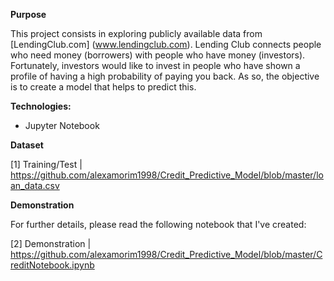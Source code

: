 **Purpose**

This project consists in exploring publicly available data from [LendingClub.com] (www.lendingclub.com). Lending Club connects people who need money (borrowers) with people who have money (investors). Fortunately, investors would like to invest in people who have shown a profile of having a high probability of paying you back. As so, the objective is to create a model that helps to predict this.

**Technologies:**

- Jupyter Notebook 

**Dataset**

[1] Training/Test | https://github.com/alexamorim1998/Credit_Predictive_Model/blob/master/loan_data.csv

**Demonstration**

For further details, please read the following notebook that I've created:

[2] Demonstration | https://github.com/alexamorim1998/Credit_Predictive_Model/blob/master/CreditNotebook.ipynb
